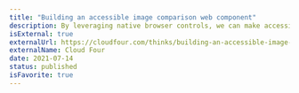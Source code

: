 ```yaml
---
title: "Building an accessible image comparison web component"
description: By leveraging native browser controls, we can make accessible and high-performing components with just a dash of JavaScript.
isExternal: true
externalUrl: https://cloudfour.com/thinks/building-an-accessible-image-comparison-web-component/
externalName: Cloud Four
date: 2021-07-14
status: published
isFavorite: true
---
```

